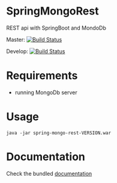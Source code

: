 # SpringMongoRest
REST api with SpringBoot and MondoDb

Master: [![Build Status](https://travis-ci.org/lcappuccio/SpringMongoRest.svg?branch=master)](https://travis-ci.org/lcappuccio/SpringMongoRest)

Develop: [![Build Status](https://travis-ci.org/lcappuccio/SpringMongoRest.svg?branch=develop)](https://travis-ci.org/lcappuccio/SpringMongoRest)

# Requirements

* running MongoDb server

# Usage

```java -jar spring-mongo-rest-VERSION.war```

# Documentation

Check the bundled [documentation](http://localhost:8080/swagger-ui.html)